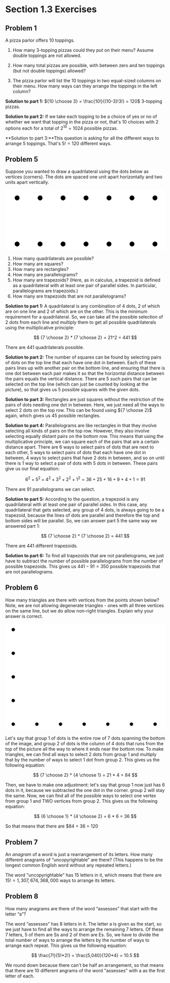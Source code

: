 # Section 1.3 Exercises

## Problem 1

A pizza parlor offers 10 toppings.

1. How many 3-topping pizzas could they put on their menu? Assume double toppings are not allowed.

2. How many total pizzas are possible, with between zero and ten toppings (but not double toppings) allowed?

3. The pizza parlor will list the 10 toppings in two equal-sized columns on their menu. How many ways can they arrange the toppings in the left column?

**Solution to part 1:** ${10 \choose 3} = \frac{10!}{(10-3)!3!} = 120$ 3-topping pizzas.

**Solution to part 2:** If we take each topping to be a choice of yes or no of whether we want that topping in the pizza or not, that's 10 choices with 2 options each for a total of $2^10 = 1024$ possible pizzas.

**Solution to part 3:**This question is asking for all the different ways to arrange 5 toppings. That's $5! = 120$ different ways.

## Problem 5

Suppose you wanted to draw a quadrilateral using the dots below as vertices (corners). The dots are spaced one unit apart horizontally and two units apart vertically.

![Picture needed to understand problem 5](Quadrilateral_question.png)

1. How many quadrilaterals are possible?
2. How many are squares?
3. How many are rectangles?
4. How many are parallelograms?
5. How many are trapezoids? (Here, as in calculus, a trapezoid is defined as a quadrilateral with at least one pair of parallel sides. In particular, parallelograms are trapezoids.)
6. How many are trapezoids that are not parallelograms?

**Solution to part 1:** A quadrilateral is any combination of 4 dots, 2 of which are on one line and 2 of which are on the other. This is the minimum requirement for a quadrilateral. So, we can take all the possible selection of 2 dots from each line and multiply them to get all possible quadrilaterals using the multiplicative principle:

$$
{7 \choose 2} * {7 \choose 2} = 21^2 = 441
$$

There are $441$ quadrilaterals possible.

**Solution to part 2:** The number of squares can be found by selecting pairs of dots on the top line that each have one dot in between. Each of these pairs lines up with another pair on the bottom line, and ensuring that there is one dot between each pair makes it so that the horizontal distance between the pairs equals the vertical distance. There are $5$ such pairs that can be selected on the top line (which can just be counted by looking at the picture), so that gives us $5$ possible squares with the given dots.

**Solution to part 3:** Rectangles are just squares without the restriction of the pairs of dots needing one dot in between. Here, we just need all the ways to select 2 dots on the top row. This can be found using ${7 \choose 2}$ again, which gives us $45$ possible rectangles.

**Solution to part 4:** Parallelograms are like rectangles in that they involve selecting all kinds of pairs on the top row. However, they also involve selecting equally distant pairs on the bottom row. This means that using the multiplicative principle, we can square each of the pairs that are a certain distance apart. There are 6 ways to select pairs of dots that are next to each other, 5 ways to select pairs of dots that each have one dot in between, 4 ways to select pairs that have 2 dots in between, and so on until there is 1 way to select a pair of dots with 5 dots in between. These pairs give us our final equation:

$$
6^2 + 5^2 + 4^2 + 3^2 + 2^2 + 1^2 = 36 + 25 + 16 + 9 + 4 + 1 = 91
$$

There are $91$ parallelograms we can select.

**Solution to part 5:** According to the question, a trapezoid is any quadrilateral with at least one pair of parallel sides. In this case, any quadrilateral that gets selected, any group of 4 dots, is always going to be a trapezoid, because the lines of dots are parallel and therefore the top and bottom sides will be parallel. So, we can answer part 5 the same way we answered part 1:

$$
{7 \choose 2} * {7 \choose 2} = 441
$$

There are $441$ different trapezoids.

**Solution to part 6:** To find all trapezoids that are not parallelograms, we just have to subtract the number of possible parallelograms from the number of possible trapezoids. This gives us $441 - 91 = 350$ possible trapezoids that are not parallelograms.

## Problem 6

How many triangles are there with vertices from the points shown below? Note, we are not allowing degenerate triangles - ones with all three vertices on the same line, but we do allow non-right triangles. Explain why your answer is correct.

![Picture needed to understand problem 6](Triangle_question.png)

Let's say that group 1 of dots is the entire row of 7 dots spanning the bottom of the image, and group 2 of dots is the column of 4 dots that runs from the top of the picture all the way to where it ends near the bottom row. To make triangles, we can find all ways to select 2 dots from group 1 and multiply that by the number of ways to select 1 dot from group 2. This gives us the following equation:

$$
{7 \choose 2} * {4 \choose 1} = 21 * 4 = 84
$$

Then, we have to make one adjustment: let's say that group 1 now just has 6 dots in it, because we subtracted the one dot in the corner. group 2 will stay the same. Now, we can find all of the possible ways to select one vertex from group 1 and TWO vertices from group 2. This gives us the following equation:

$$
{6 \choose 1} * {4 \choose 2} = 6 * 6 = 36
$$

So that means that there are $84 + 36 = 120

## Problem 7

An *anagram* of a word is just a rearrangement of its letters. How many different anagrams of “uncopyrightable” are there? (This happens to be the longest common English word without any repeated letters.)

The word "uncopyrightable" has 15 letters in it, which means that there are $15! = 1,307,674,368,000$ ways to arrange its letters.

## Problem 8

How many anagrams are there of the word “assesses” that start with the letter “a”?

The word “assesses” has 8 letters in it. The letter a is given as the start, so we just have to find all the ways to arrange the remaining 7 letters. Of these 7 letters, 5 of them are Ss and 2 of them are Es. So, we have to divide the total number of ways to arrange the letters by the number of ways to arrange each repeat. This gives us the following equation:

$$
\frac{7!}{5!*2!} = \frac{5,040}{120*4} = 10.5
$$

We round down because there can't be half an arrangement, so that means that there are 10 different angrams of the word "assesses" with a as the first letter of each.
